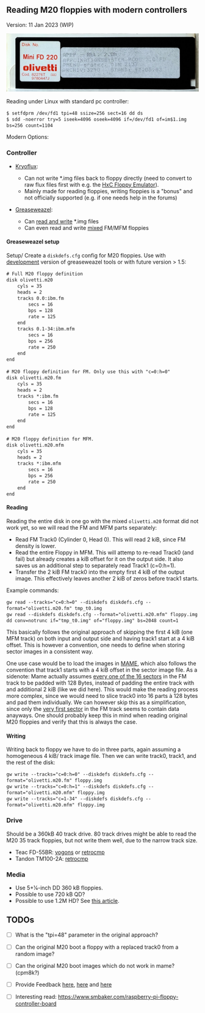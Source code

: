 ﻿
## Reading M20 floppies with modern controllers

Version: 11 Jan 2023 (WIP)

<p align="center">
  <img src="article_media/floppy.jpg" alt="An original PCOS 2.0 floppy from 1983" width="700px"/>
</p>

Reading under Linux with standard pc controller:

    $ setfdprm /dev/fd1 tpi=48 ssize=256 sect=16 dd ds
    $ sdd -noerror try=5 iseek=4096 oseek=4096 if=/dev/fd1 of=im$1.img bs=256 count=1104 

Modern Options:
    
### Controller

* [Kryoflux](https://kryoflux.com/):

  * Can not write *.img files back to floppy directly (need to convert to raw flux files first with e.g. the [HxC Floppy Emulator](https://hxc2001.com/download/floppy_drive_emulator/)).
  * Mainly made for reading floppies, writing floppies is a "bonus" and not officially supported (e.g. if one needs help in the forums)

* [Greaseweazel](https://github.com/keirf/Greaseweazle/wiki):

  * Can [read and write](https://github.com/keirf/greaseweazle/wiki/Supported-Image-Types) *.img files
  * Can even read and write [mixed](https://github.com/keirf/greaseweazle/issues/143) FM/MFM floppies

#### Greaseweazel setup

Setup/ Create a `diskdefs.cfg` config for M20 floppies. Use with [development](https://github.com/keirf/greaseweazle/issues/261#issuecomment-1369036593) version of greaseweazel tools or with future version > 1.5:

    # Full M20 floppy definition
    disk olivetti.m20
        cyls = 35
        heads = 2
        tracks 0.0:ibm.fm
            secs = 16
            bps = 128
            rate = 125
        end
        tracks 0.1-34:ibm.mfm
            secs = 16
            bps = 256
            rate = 250
        end
    end

    # M20 floppy definition for FM. Only use this with "c=0:h=0"
    disk olivetti.m20.fm
        cyls = 35
        heads = 2
        tracks *:ibm.fm
            secs = 16
            bps = 128
            rate = 125
        end
    end

    # M20 floppy definition for MFM.
    disk olivetti.m20.mfm
        cyls = 35
        heads = 2
        tracks *:ibm.mfm
            secs = 16
            bps = 256
            rate = 250
        end
    end

#### Reading

Reading the entire disk in one go with the mixed `olivetti.m20` format did not work yet, so we will read the FM and MFM parts separately:

* Read FM Track0 (Cylinder 0, Head 0). This will read 2 kiB, since FM density is lower.
* Read the entire Floppy in MFM. This will attemp to re-read Track0 (and fail) but already creates a kiB offset for it on the output side. It also saves us an additional step to separately read Track1 (c=0:h=1).
* Transfer the 2 kiB FM track0 into the empty first 4 kiB of the output image. This effectively leaves another 2 kiB of zeros before track1 starts.

Example commands:

    gw read --tracks="c=0:h=0" --diskdefs diskdefs.cfg --format="olivetti.m20.fm" tmp_t0.img
    gw read --diskdefs diskdefs.cfg --format="olivetti.m20.mfm" floppy.img
    dd conv=notrunc if="tmp_t0.img" of="floppy.img" bs=2048 count=1
    
This basically follows the original approach of skipping the first 4 kiB (one MFM track) on both input and output side and having track1 start at a 4 kiB offset. This is however a convention, one needs to define when storing sector images in a consistent way.

One use case would be to load the images in [MAME](http://www.z80ne.com/m20/index.php?argument=sections/tech/mame_m20.inc), which also follows the convention that track1 starts with a 4 kiB offset in the sector image file. As a sidenote: Mame actually assumes [every one of the 16 sectors](https://github.com/mamedev/mame/blob/master/src/lib/formats/m20_dsk.cpp#L9) in the FM track to be padded with 128 Bytes, instead of padding the entire track with and additional 2 kiB (like we did here). This would make the reading process more complex, since we would need to slice track0 into 16 parts à 128 bytes and pad them individually. We can however skip this as a simplification, since only the [very first sector](https://forums.bannister.org/ubbthreads.php?ubb=showflat&Number=100146#Post100146) in the FM track seems to contain data anayways. One should probably keep this in mind when reading original M20 floppies and verify that this is always the case.

#### Writing

Writing back to floppy we have to do in three parts, again assuming a homogeneous 4 kiB/ track image file. Then we can write track0, track1, and the rest of the disk: 

    gw write --tracks="c=0:h=0" --diskdefs diskdefs.cfg --format="olivetti.m20.fm" floppy.img
    gw write --tracks="c=0:h=1" --diskdefs diskdefs.cfg --format="olivetti.m20.mfm" floppy.img
    gw write --tracks="c=1-34" --diskdefs diskdefs.cfg --format="olivetti.m20.mfm" floppy.img

### Drive

Should be a 360kB 40 track drive. 80 track drives might be able to read the M20 35 track floppies, but not write them well, due to the narrow track size.

* Teac FD-55BR: [vogons](https://vogonswiki.com/index.php/Teac_FD-55BR) or [retrocmp](https://retrocmp.de/fdd/teac/fd55_i.htm)
* Tandon TM100-2A: [retrocmp](https://retrocmp.de/fdd/tandon/tm100-2a.htm)

### Media

* Use 5+1⁄4-inch DD 360 kB floppies.
* Possible to use 720 kB QD?
* Possible to use 1.2M HD? See [this article](https://forum.vcfed.org/index.php?threads/1-2mb-floppy-in-360kb-drive.52905/).

## TODOs

- [ ] What is the "tpi=48" parameter in the original approach?
- [ ] Can the original M20 boot a floppy with a replaced track0 from a random image?
- [ ] Can the original M20 boot images which do not work in mame? (cpm8k?)
- [ ] Provide Feedback [here](https://gist.github.com/jandelgado/88962932896127dcabbe251f996e790e), [here](https://github.com/keirf/greaseweazle/issues/143) and [here](https://github.com/keirf/greaseweazle/issues/261)
- [ ] Interesting read: https://www.smbaker.com/raspberry-pi-floppy-controller-board

